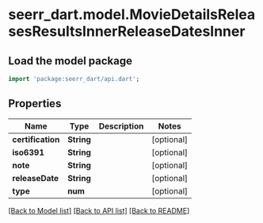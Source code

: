# seerr_dart.model.MovieDetailsReleasesResultsInnerReleaseDatesInner

## Load the model package
```dart
import 'package:seerr_dart/api.dart';
```

## Properties
Name | Type | Description | Notes
------------ | ------------- | ------------- | -------------
**certification** | **String** |  | [optional] 
**iso6391** | **String** |  | [optional] 
**note** | **String** |  | [optional] 
**releaseDate** | **String** |  | [optional] 
**type** | **num** |  | [optional] 

[[Back to Model list]](../README.md#documentation-for-models) [[Back to API list]](../README.md#documentation-for-api-endpoints) [[Back to README]](../README.md)


